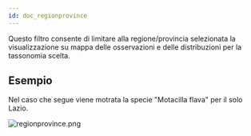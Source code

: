 ```yaml
---
id: doc_regionprovince
---
```


Questo filtro consente di limitare alla regione/provincia selezionata la visualizzazione su mappa delle osservazioni e delle distribuzioni per la tassonomia scelta.

## Esempio

Nel caso che segue viene motrata la specie "Motacilla flava" per il solo Lazio.

![regionprovince.png](assets/regionprovince.png)
